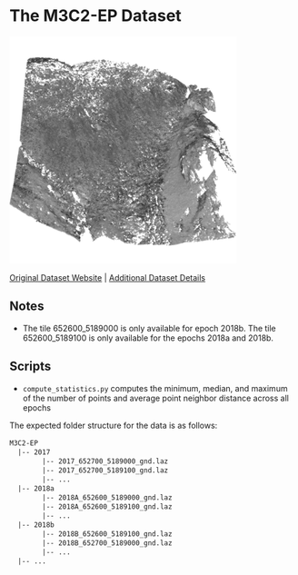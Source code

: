 # The M3C2-EP Dataset

<img src="./../../images/M3C2-EP.png" width="400"/>

[Original Dataset Website](https://doi.org/10.11588/data/XHYB10) | [Additional Dataset Details](https://hpicgs.github.io/multi-temporal-point-cloud-datasets-survey/details/M3C2-EP)

## Notes
  - The tile 652600_5189000 is only available for epoch 2018b. The tile 652600_5189100 is only available for the epochs 2018a and 2018b.

## Scripts
* `compute_statistics.py` computes the minimum, median, and maximum of the number of points and average point neighbor distance across all epochs

The expected folder structure for the data is as follows:

```
M3C2-EP
  |-- 2017
        |-- 2017_652700_5189000_gnd.laz
        |-- 2017_652700_5189100_gnd.laz
        |-- ...
  |-- 2018a
        |-- 2018A_652600_5189000_gnd.laz
        |-- 2018A_652600_5189100_gnd.laz
        |-- ...
  |-- 2018b
        |-- 2018B_652600_5189100_gnd.laz
        |-- 2018B_652700_5189000_gnd.laz
        |-- ...
  |-- ...
```